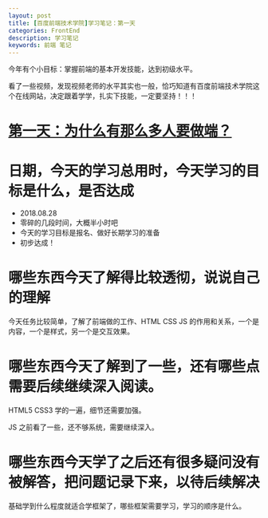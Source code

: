 ```yaml
---
layout: post
title: [百度前端技术学院]学习笔记：第一天
categories: FrontEnd
description: 学习笔记
keywords: 前端 笔记
---
```



今年有个小目标：掌握前端的基本开发技能，达到初级水平。

看了一些视频，发现视频老师的水平其实也一般，恰巧知道有百度前端技术学院这个在线网站，决定跟着学学，扎实下技能，一定要坚持！！！

# [第一天：为什么有那么多人要做端？](http://ife.baidu.com/course/detail/id/28)

# 日期，今天的学习总用时，今天学习的目标是什么，是否达成

- 2018.08.28
- 零碎的几段时间，大概半小时吧
- 今天的学习目标是报名、做好长期学习的准备
- 初步达成！

# 哪些东西今天了解得比较透彻，说说自己的理解

今天任务比较简单，了解了前端做的工作、HTML CSS JS 的作用和关系，一个是内容，一个是样式，另一个是交互效果。

# 哪些东西今天了解到了一些，还有哪些点需要后续继续深入阅读。

HTML5 CSS3 学的一遍，细节还需要加强。

JS 之前看了一些，还不够系统，需要继续深入。

# 哪些东西今天学了之后还有很多疑问没有被解答，把问题记录下来，以待后续解决

基础学到什么程度就适合学框架了，哪些框架需要学习，学习的顺序是什么。
